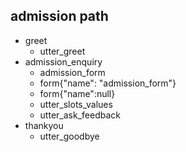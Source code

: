 
## admission path
* greet
  - utter_greet
* admission_enquiry
  - admission_form
  - form{"name": "admission_form"}  
  - form{"name":null}
  - utter_slots_values
  - utter_ask_feedback
* thankyou
  - utter_goodbye  
  